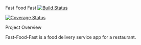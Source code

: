 Fast Food Fast
[![Build Status](https://travis-ci.org/dokenedgar/Fast_Food_Fast.svg?branch=master)](https://travis-ci.org/dokenedgar/Fast_Food_Fast)

[![Coverage Status](https://coveralls.io/repos/github/dokenedgar/Fast_Food_Fast/badge.svg?branch=master)](https://coveralls.io/github/dokenedgar/Fast_Food_Fast?branch=master)


Project Overview

Fast-Food-Fast is a food delivery service app for a restaurant.
